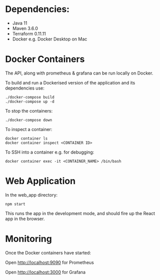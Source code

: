 # Dependencies:

- Java 11
- Maven 3.6.0
- Terraform 0.11.11
- Docker e.g. Docker Desktop on Mac

# Docker Containers

The API, along with prometheus & grafana can be run locally on Docker.

To build and run a Dockerised version of the application and its dependencies use:

    ./docker-compose build
    ./docker-compose up -d
    
To stop the containers:

    ./docker-compose down
    
To inspect a container:

    docker container ls
    docker container inspect <CONTAINER ID>

To SSH into a container e.g. for debugging:

    docker container exec -it <CONTAINER_NAME> /bin/bash
    
# Web Application

In the web_app directory:
    
    npm start
   
This runs the app in the development mode, and should fire up the React app in the browser.

# Monitoring

Once the Docker containers have started:

Open [http://localhost:9090](http://localhost:9090) for Prometheus

Open [http://localhost:3000](http://localhost:3000) for Grafana